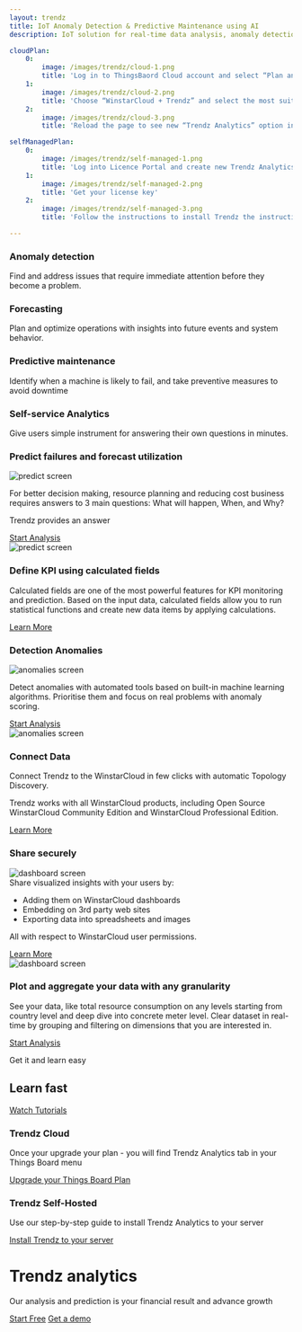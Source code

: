 ```yaml
---
layout: trendz
title: IoT Anomaly Detection & Predictive Maintenance using AI
description: IoT solution for real-time data analysis, anomaly detection, predictive maintenance, and forecasting. Predict asset RUL & time to failure and find root causes.

cloudPlan:
    0:
        image: /images/trendz/cloud-1.png
        title: 'Log in to ThingsBaord Cloud account and select “Plan and Billing” menu option. Press “Update Plan” button'
    1:
        image: /images/trendz/cloud-2.png
        title: 'Choose “WinstarCloud + Trendz” and select the most suitable plan for you'
    2:
        image: /images/trendz/cloud-3.png
        title: 'Reload the page to see new “Trendz Analytics” option in your WinstarCloud Menu'

selfManagedPlan:
    0:
        image: /images/trendz/self-managed-1.png
        title: 'Log into Licence Portal and create new Trendz Analytics Subscription'
    1:
        image: /images/trendz/self-managed-2.png
        title: 'Get your license key'
    2:
        image: /images/trendz/self-managed-3.png
        title: 'Follow the instructions to install Trendz the instructions to install Trendz Analytics to your server'

---
```


<section class="pe-features trendz-features">
    <div>
        <main>
            <div class="content-list">
                <div class="content-block">
                    <h3 class="header">Anomaly detection</h3>
                    <p class="text">Find and address issues that require immediate attention before they become a problem.</p>
                </div>
                <div class="content-block">
                    <h3 class="header">Forecasting</h3>
                    <p class="text">Plan and optimize operations with insights into future events and system behavior.</p>
                </div>
                <div class="content-block">
                    <h3 class="header">Predictive maintenance</h3>
                    <p class="text">Identify when a machine is likely to fail, and take preventive measures to avoid downtime</p>
                </div>
                <div class="content-block">
                    <h3 class="header">Self-service Analytics</h3>
                    <p class="text">Give users simple instrument for answering their own questions in minutes.</p>
                </div>
            </div>
        </main>
    </div>
    <div class="main-bg">
        <main>
            <div class="content">
                <h3 class="header">Predict failures and forecast utilization</h3>
                <div class="mobile-img">
                    <img src="/images/trendz/predict-screen.png" alt="predict screen">
                </div>
                <p class="text">For better decision making, resource planning and reducing cost business requires answers to 3 main questions: What will happen, When, and Why?</p>
                <p class="accent-text">Trendz provides an answer</p>
                <a id="Products_TA_StartAnalysis1" href="/docs/trendz/prediction/" class="button try-pe gtm_button">Start Analysis</a>
            </div>
            <div class="image-block screenshot-block">
                <div class="image-wrapper screenshot" id="prediction">
                    <img src="/images/trendz/predict-screen.png" alt="predict screen">
                </div>
            </div>
        </main>
    </div>
    <div class="main-bg">
        <main>
            <div class="content">
                <h3 class="header">Define KPI using calculated fields</h3>
                <p class="text">Calculated fields are one of the most powerful features for KPI monitoring and prediction. Based on the input data, calculated fields allow you to run statistical functions and create new data items by applying calculations.</p>
                <a id="Products_TA_LearnMore1" href="/docs/trendz/calculated-fields/" class="button try-pe gtm_button">Learn More</a>
            </div>
            <div class="image-block">
                <div class="image-wrapper chart-wrapper pie-chart">
                    <div class="donut-chart chart-icon"></div>
                    <div class="sphere chart-icon"></div>
                    <div class="bar-chart chart-icon"></div>
                </div>
            </div>
        </main>
    </div>
    <div class="main-bg">
        <main>
            <div class="content">
                <h3 class="header">Detection Anomalies</h3>
                <div class="mobile-img">
                    <img src="/images/trendz/anomalies-screen.png" alt="anomalies screen">
                </div>
                <p class="text">Detect anomalies with automated tools based on built-in machine learning algorithms. Prioritise them and focus on real problems with anomaly scoring.</p>
                <a id="Products_TA_StartAnalysis2" href="/docs/trendz/anomaly/anomaly-detection-overview/" class="button try-pe gtm_button">Start Analysis</a>
            </div>
            <div class="image-block screenshot-block">
                <div class="image-wrapper screenshot" id="anomalies">
                    <img src="/images/trendz/anomalies-screen.png" alt="anomalies screen">
                </div>
            </div>
        </main>
    </div>
    <div class="main-bg">
        <main class="accent-circle">
            <div class="content">
                <h3 class="header">Connect Data</h3>
                <p class="text">Connect Trendz to the WinstarCloud in few clicks with automatic Topology Discovery.</p>
                <p class="text">Trendz works with all WinstarCloud products, including Open Source WinstarCloud Community Edition and WinstarCloud Professional Edition.</p>
                <a id="Products_TA_LearnMore2" href="/docs/trendz/connect-winstarcloud/" class="button try-pe gtm_button">Learn More</a>
            </div>
            <div class="image-block">
                <div class="image-wrapper chart-wrapper multiple-chart">
                    <div class="sphere right-sphere chart-icon"></div>
                    <div class="sphere left-sphere chart-icon"></div>
                    <div class="sphere bottom-sphere chart-icon"></div>
                </div>
            </div>
        </main>
    </div>
    <div class="main-bg">
        <main>
            <div class="content">
                <h3 class="header">Share securely</h3>
                <div class="mobile-img">
                    <img src="/images/trendz/dashboard-screen.png" alt="dashboard screen">
                </div>
                <div class="text">
                    <span>Share visualized insights with your users by:</span>
                    <ul>
                        <li>Adding them on WinstarCloud dashboards</li>
                        <li>Embedding on 3rd party web sites</li>
                        <li>Exporting data into spreadsheets and images</li>
                    </ul>
                </div>
                <p class="text">All with respect to WinstarCloud user permissions.</p>
                <a id="Products_TA_LearnMore3" href="/docs/trendz/embed-visuals/" class="button try-pe gtm_button">Learn More</a>
            </div>
            <div class="image-block screenshot-block">
                <div class="image-wrapper screenshot" id="dashboard">
                    <img src="/images/trendz/dashboard-screen.png" alt="dashboard screen">
                </div>
            </div>
        </main>
    </div>
    <div class="main-bg">
        <main>
            <div class="content">
                <h3 class="header">Plot and aggregate your data with any granularity</h3>
                <p class="text">See your data, like total resource consumption on any levels starting from country level and deep dive into concrete meter level. Clear dataset in real-time by grouping and filtering on dimensions that you are interested in.</p>
                <a id="Products_TA_StartAnalysis3" href="/docs/trendz/data-grouping-aggregation/" class="button try-pe gtm_button">Start Analysis</a>
            </div>
            <div class="image-block accent-circle accent-circle-center">
                <div class="image-wrapper chart-wrapper line-chart">
                </div>
            </div>
        </main>
    </div>
</section>

<div id="deployment-options"></div>

<div class="main-bg accent-bg">
    <main>
        <div class="title-block">
            <p class="accent-text">Get it and learn easy</p>
            <h2 class="title">Learn fast</h2>
            <div class="btn-container">
                <a id="Products_TA_WatchTutorials" target="_blank" href="https://www.youtube.com/playlist?list=PLYEKB_XwLCZIs-_Aoos3CdNIqSYrXk4LN" class="button try-pe gtm_button">Watch Tutorials<span class="triangle-right"></span></a>
            </div>
        </div>
        <div class="get-started">
            <div class="get-started-container">
                <h3 class="header">Trendz Cloud</h3>
                <p class="text">Once your upgrade your plan - you will find Trendz Analytics tab in your Things Board menu</p>
                <a href="https://winstarcloud.cloud/billing" class="link">Upgrade your Things Board Plan</a>
            </div>
            <div class="get-started-container">
                <h3 class="header">Trendz Self-Hosted</h3>
                <p class="text">Use our step-by-step guide to install Trendz Analytics to your server </p>
                <a href="/docs/trendz/install/installation-options/" class="link">Install Trendz to your server</a>
            </div>
        </div>
    </main>
</div>
<div class="main-bg container-center">
    <div class="content accent-circle">
        <h1 class="main-title">Trendz analytics</h1>
        <p class="text">Our analysis and prediction is your financial result and advance growth</p>
        <div class="btn-block">
            <a id="Products_TA_StartFree" href="/pricing/?section=trendz-options&product=trendz-self-managed&solution=trendz-pay-as-you-go" class="button accent-btn btn-open gtm_button">Start Free</a>
            <a id="Products_TA_GetADemo2" href="/products/trendz/trndz-request-demo/" class="button try-pe gtm_button">Get a demo</a>
        </div>
    </div>
</div>
